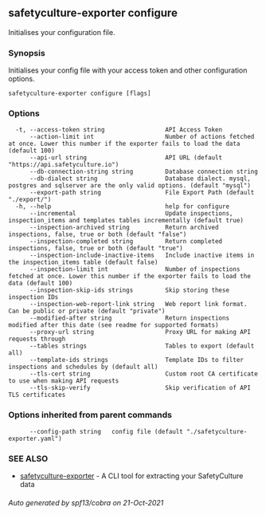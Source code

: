 ## safetyculture-exporter configure

Initialises your configuration file.

### Synopsis

Initialises your config file with your access token and other configuration options.

```
safetyculture-exporter configure [flags]
```

### Options

```
  -t, --access-token string                 API Access Token
      --action-limit int                    Number of actions fetched at once. Lower this number if the exporter fails to load the data (default 100)
      --api-url string                      API URL (default "https://api.safetyculture.io")
      --db-connection-string string         Database connection string
      --db-dialect string                   Database dialect. mysql, postgres and sqlserver are the only valid options. (default "mysql")
      --export-path string                  File Export Path (default "./export/")
  -h, --help                                help for configure
      --incremental                         Update inspections, inspection_items and templates tables incrementally (default true)
      --inspection-archived string          Return archived inspections, false, true or both (default "false")
      --inspection-completed string         Return completed inspections, false, true or both (default "true")
      --inspection-include-inactive-items   Include inactive items in the inspection_items table (default false)
      --inspection-limit int                Number of inspections fetched at once. Lower this number if the exporter fails to load the data (default 100)
      --inspection-skip-ids strings         Skip storing these inspection IDs
      --inspection-web-report-link string   Web report link format. Can be public or private (default "private")
      --modified-after string               Return inspections modified after this date (see readme for supported formats)
      --proxy-url string                    Proxy URL for making API requests through
      --tables strings                      Tables to export (default all)
      --template-ids strings                Template IDs to filter inspections and schedules by (default all)
      --tls-cert string                     Custom root CA certificate to use when making API requests
      --tls-skip-verify                     Skip verification of API TLS certificates
```

### Options inherited from parent commands

```
      --config-path string   config file (default "./safetyculture-exporter.yaml")
```

### SEE ALSO

* [safetyculture-exporter](safetyculture-exporter.md)	 - A CLI tool for extracting your SafetyCulture data

###### Auto generated by spf13/cobra on 21-Oct-2021

